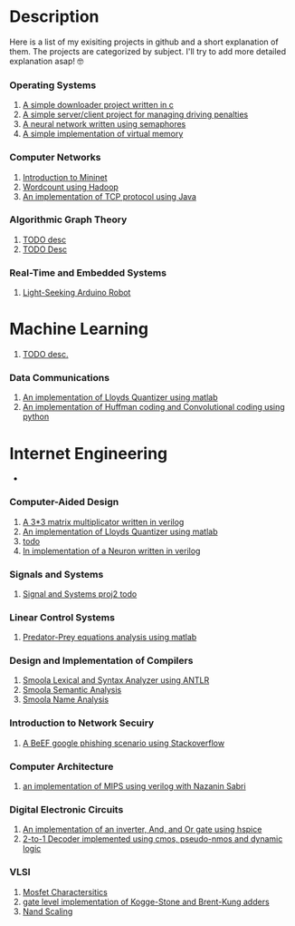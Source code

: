 # Description
Here is a list of my exisiting projects in github and a short explanation of them.
The projects are categorized by subject. I'll try to add more detailed explanation asap! :nerd_face:

<h3 id="os">Operating Systems</h3>

<ol>
    <li> <a href="https://github.com/NegarMirgati/OS_Project1"> A simple downloader project written in c</a></li>
    <li><a href="https://github.com/NegarMirgati/OS_Project2"> A simple server/client project for managing driving penalties</a></li>
    <li><a href=" https://github.com/NegarMirgati/Neural-Network">A neural network written using semaphores</a></li>
    <li><a href="https://github.com/NegarMirgati/Virtual-Memory"> A simple implementation of virtual memory </a></li>
</ol>

<h3 id="cn">Computer Networks</h3>
<ol>
 <li> <a href="https://github.com/NegarMirgati/CN1-Mininet"> Introduction to Mininet </a></li>
 <li> <a href="https://github.com/NegarMirgati/hadoop-docker"> Wordcount using Hadoop </a></li>
 <li> <a href="https://github.com/setareA/TCP-Protocol"> An implementation of TCP protocol using Java </a></li>
</ol>

<h3 id="agt">Algorithmic Graph Theory</h3>
<ol>
<li> <a href="https://github.com/NegarMirgati/AGT_CA2">TODO desc</a></li>
<li> <a href="https://github.com/NegarMirgati/Coloring_Dominating-Set">TODO Desc</a></li>
</ol>

<h3 id="rte">Real-Time and Embedded Systems</h3>
<ol>
<li> <a href="https://github.com/NegarMirgati/Light-Seeking-Robot">Light-Seeking Arduino Robot</a></li>
</ol>

# Machine Learning
<ol>
<li><a href="https://github.com/NegarMirgati/Machine-Learning"> TODO desc. </a></li>
</ol>

<h3 id="dc">Data Communications</h3>
<ol>
<li><a href="https://github.com/NegarMirgati/Lloyds_Quantizer">An implementation of Lloyds Quantizer using matlab </a></li>
<li><a href="https://github.com/NegarMirgati/CodingAndErrorDetection"> An implementation of Huffman coding and Convolutional coding using python </a></li>
</ol>

# Internet Engineering
* 

<h3 id="cad">Computer-Aided Design</h3>
<ol>
<li><a href="https://github.com/NegarMirgati/Matrix-Multiplication">A 3*3 matrix multiplicator written in verilog </a></li>
<li><a href="https://github.com/NegarMirgati/Lloyds_Quantizer">An implementation of Lloyds Quantizer using matlab </a></li>
<li><a href="https://github.com/NegarMirgati/CAD_Proj2">todo</a></li>
<li><a href="https://github.com/NegarMirgati/Neuron-Verilog"> In implementation of a Neuron written in verilog </a></li>
</ol>

<h3 id="sa">Signals and Systems</h3>
<ol>
<li><a href="https://github.com/NegarMirgati/SS_Project2">Signal and Systems proj2 todo</a></li>
</ol>

<h3 id="lc">Linear Control Systems</h3>
<ol>
<li><a href="https://github.com/NegarMirgati/Predator-Prey">Predator-Prey equations analysis using matlab</a></li>
</ol>

<h3 id="cmp">Design and Implementation of Compilers</h3>
<ol>
<li><a href="https://github.com/NegarMirgati/lexicalAndSyntaxAnalyzer">Smoola Lexical and Syntax Analyzer using ANTLR</a></li>
<li><a href="https://github.com/NegarMirgati/Compiler-phase2">Smoola Semantic Analysis</a></li>
<li><a href="https://github.com/NegarMirgati/Smoola_NameAnalysis">Smoola Name Analysis </a></li>
</ol>

<h3 id="ns">Introduction to Network Secuiry</h3>
<ol>
<li><a href="https://github.com/NegarMirgati/BeEF-Google-Phishing">A BeEF google phishing scenario using Stackoverflow</a></li>
</ol>
<h3 id="ca-lab">Computer Architecture</h3>
<ol>
<li><a href="https://github.com/NegarMirgati/CALABA"> an implementation of MIPS using verilog with Nazanin Sabri</a></li>
</ol>

<h3 id="dec">Digital Electronic Circuits</h3>
<ol>
<li><a href="https://github.com/NegarMirgati/InverterAndOr-Spice">An implementation of an  inverter, And, and Or gate using hspice</a></li>
<li><a href="https://github.com/NegarMirgati/2-to-1-Decoder">2-to-1 Decoder implemented using cmos, pseudo-nmos and dynamic logic </a></li>
</ol>

<h3 id="vlsi">VLSI</h3>
<ol>
<li><a href="https://github.com/NegarMirgati/VLSI_CA1">Mosfet Charactersitics</a></li>
<li><a href="https://github.com/NegarMirgati/KoggeStone-BrentKung">gate level implementation of Kogge-Stone and Brent-Kung adders </a></li>
<li><a href="https://github.com/NegarMirgati/NandScaling"> Nand Scaling </a></li>
</ol>
